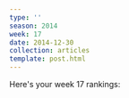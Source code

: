 ```yaml
---
type: ''
season: 2014
week: 17
date: 2014-12-30
collection: articles
template: post.html
---
```


Here's your week 17 rankings:
